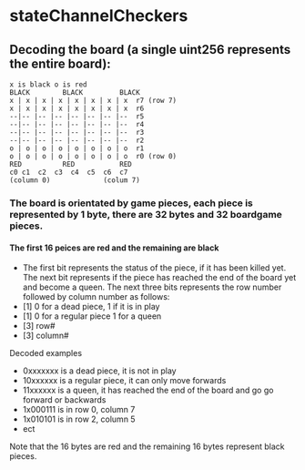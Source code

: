 # stateChannelCheckers



## Decoding the board (a single uint256 represents the entire board):

```
x is black o is red
BLACK        BLACK         BLACK
x | x | x | x | x | x | x | x  r7 (row 7)
x | x | x | x | x | x | x | x  r6
--|-- |-- |-- |-- |-- |-- |--  r5
--|-- |-- |-- |-- |-- |-- |--  r4
--|-- |-- |-- |-- |-- |-- |--  r3
--|-- |-- |-- |-- |-- |-- |--  r2
o | o | o | o | o | o | o | o  r1
o | o | o | o | o | o | o | o  r0 (row 0)
RED          RED           RED
c0 c1  c2  c3  c4  c5  c6  c7 
(column 0)             (colum 7)
```

### The board is orientated by game pieces, each piece is represented by 1 byte, there are 32 bytes and 32 boardgame pieces.

#### The first 16 peices are red and the remaining are black

- The first bit represents the status of the piece, if it has been killed yet. The next bit represents if the piece has reached the end of the board yet and become a queen. The next three bits represents the row number followed by column number as follows:
- [1] 0 for a dead piece, 1 if it is in play
- [1] 0 for a regular piece 1 for a queen
- [3] row#
- [3] column#

Decoded examples
- 0xxxxxxx is a dead piece, it is not in play
- 10xxxxxx is a regular piece, it can only move forwards
- 11xxxxxx is a queen, it has reached the end of the board and go go forward or backwards
- 1x000111 is in row 0, column 7
- 1x010101 is in row 2, column 5
- ect

Note that the 16 bytes are red and the remaining 16 bytes represent black pieces.





